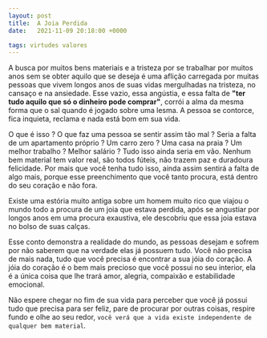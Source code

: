 ```yaml
---
layout: post
title:  A Joia Perdida
date:   2021-11-09 20:18:00 +0000

tags: virtudes valores
---
```


A busca por muitos bens materiais e a tristeza por se trabalhar por muitos anos sem se obter aquilo que se deseja é uma aflição carregada por muitas pessoas que vivem longos anos de suas vidas mergulhadas na tristeza, no cansaço e na ansiedade. Esse vazio, essa angústia, e essa falta de **"ter tudo aquilo que só o dinheiro pode comprar"**, corrói a alma da mesma forma que o sal quando é jogado sobre uma lesma. A pessoa se contorce, fica inquieta, reclama e nada está bom em sua vida. 

O que é isso ? O que faz uma pessoa se sentir assim tão mal ? Seria a falta de um apartamento próprio ? Um carro zero ? Uma casa na praia ? Um melhor trabalho ? Melhor salário ? Tudo isso ainda seria em vão. Nenhum bem material tem valor real, são todos fúteis, não trazem paz e duradoura felicidade. Por mais que você tenha tudo isso, ainda assim sentirá a falta de algo mais, porque esse preenchimento que você tanto procura, está dentro do seu coração e não fora.

Existe uma estória muito antiga sobre um homem muito rico que viajou o mundo todo a procura de um joia que estava perdida, após se angustiar por longos anos em uma procura exaustiva, ele descobriu que essa joia estava no bolso de suas calças.
 
Esse conto demonstra a realidade do mundo, as pessoas desejam e sofrem por não saberem que na verdade elas já possuem tudo. Você não precisa de mais nada, tudo que você precisa é encontrar a sua jóia do coração. A jóia do coração é o bem mais precioso que você possui no seu interior, ela é a única coisa que lhe trará amor, alegria, compaixão e estabilidade emocional.

Não espere chegar no fim de sua vida para perceber que você já possui tudo que precisa para ser feliz, pare de procurar por outras coisas, respire fundo e olhe ao seu redor, `você verá que a vida existe independente de qualquer bem material`. 
